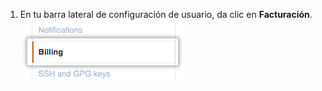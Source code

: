 1. En tu barra lateral de configuración de usuario, da clic en **Facturación**. ![Configuración de facturación](/assets/images/help/settings/settings-sidebar-billing.png)
